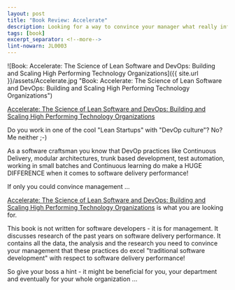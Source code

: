 ```yaml
---
layout: post
title: "Book Review: Accelerate"
description: Looking for a way to convince your manager what really influences software delivery performance? Here is the book you need. 
tags: [book]
excerpt_separator: <!--more-->
lint-nowarn: JL0003
---
```


![Book: Accelerate: The Science of Lean Software and DevOps: Building and Scaling High Performing Technology Organizations]({{ site.url }}/assets/Accelerate.jpg "Book: Accelerate: The Science of Lean Software and DevOps: Building and Scaling High Performing Technology Organizations")

[Accelerate: The Science of Lean Software and DevOps: Building and Scaling High Performing Technology Organizations](https://www.amazon.com/Accelerate-Software-Performing-Technology-Organizations/dp/1942788339/ref=sr_1_1?ie=UTF8&qid=1549197850&sr=8-1&keywords=accelerate)

Do you work in one of the cool "Lean Startups" with "DevOp culture"? No? Me neither ;-)

As a software craftsman you know that DevOp practices like Continuous Delivery, modular architectures, 
trunk based development, test automation, working in small batches and Continuous learning do make a HUGE DIFFERENCE 
when it comes to software delivery performance!

If only you could convince management ...
 
<!--more-->

[Accelerate: The Science of Lean Software and DevOps: Building and Scaling High Performing Technology Organizations](https://www.amazon.com/Accelerate-Software-Performing-Technology-Organizations/dp/1942788339/ref=sr_1_1?ie=UTF8&qid=1549197850&sr=8-1&keywords=accelerate)
is what you are looking for.

This book is not written for software developers - it is for management. It discusses research of the past years on software
delivery performance. It contains all the data, the analysis and the research you need to convince your management that these practices 
do excel "traditional software development" with respect to software delivery performance!

So give your boss a hint - it might be beneficial for you, your department and eventually for your whole organization ...

